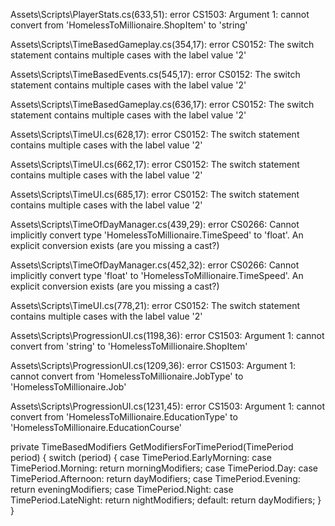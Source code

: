 Assets\Scripts\PlayerStats.cs(633,51): error CS1503: Argument 1: cannot convert from 'HomelessToMillionaire.ShopItem' to 'string'

Assets\Scripts\TimeBasedGameplay.cs(354,17): error CS0152: The switch statement contains multiple cases with the label value '2'

Assets\Scripts\TimeBasedEvents.cs(545,17): error CS0152: The switch statement contains multiple cases with the label value '2'

Assets\Scripts\TimeBasedGameplay.cs(636,17): error CS0152: The switch statement contains multiple cases with the label value '2'

Assets\Scripts\TimeUI.cs(628,17): error CS0152: The switch statement contains multiple cases with the label value '2'

Assets\Scripts\TimeUI.cs(662,17): error CS0152: The switch statement contains multiple cases with the label value '2'

Assets\Scripts\TimeUI.cs(685,17): error CS0152: The switch statement contains multiple cases with the label value '2'

Assets\Scripts\TimeOfDayManager.cs(439,29): error CS0266: Cannot implicitly convert type 'HomelessToMillionaire.TimeSpeed' to 'float'. An explicit conversion exists (are you missing a cast?)

Assets\Scripts\TimeOfDayManager.cs(452,32): error CS0266: Cannot implicitly convert type 'float' to 'HomelessToMillionaire.TimeSpeed'. An explicit conversion exists (are you missing a cast?)

Assets\Scripts\TimeUI.cs(778,21): error CS0152: The switch statement contains multiple cases with the label value '2'

Assets\Scripts\ProgressionUI.cs(1198,36): error CS1503: Argument 1: cannot convert from 'string' to 'HomelessToMillionaire.ShopItem'

Assets\Scripts\ProgressionUI.cs(1209,36): error CS1503: Argument 1: cannot convert from 'HomelessToMillionaire.JobType' to 'HomelessToMillionaire.Job'

Assets\Scripts\ProgressionUI.cs(1231,45): error CS1503: Argument 1: cannot convert from 'HomelessToMillionaire.EducationType' to 'HomelessToMillionaire.EducationCourse'

private TimeBasedModifiers GetModifiersForTimePeriod(TimePeriod period)
{
    switch (period)
    {
        case TimePeriod.EarlyMorning:
        case TimePeriod.Morning:
            return morningModifiers;
        case TimePeriod.Day:
        case TimePeriod.Afternoon:
            return dayModifiers;
        case TimePeriod.Evening:
            return eveningModifiers;
        case TimePeriod.Night:
        case TimePeriod.LateNight:
            return nightModifiers;
        default:
            return dayModifiers;
    }
}
